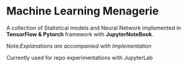 # Machine Learning Menagerie

A collection of Statistical models and Neural Network implemented in **TensorFlow & Pytorch** framework with **JupyterNoteBook**.

Note:*Explanations are accompanied with Implementation*

Currently used for repo experimentations with JupyterLab
